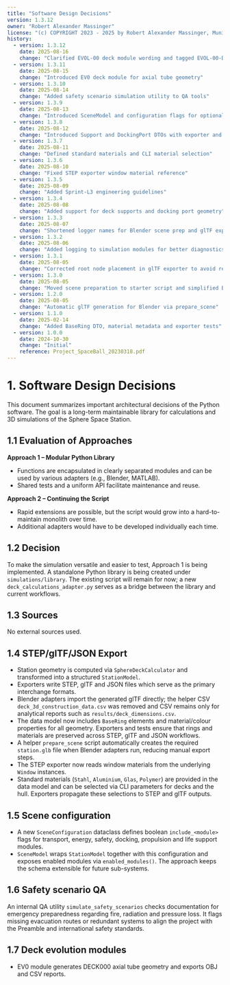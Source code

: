 ```yaml
---
title: "Software Design Decisions"
version: 1.3.12
owner: "Robert Alexander Massinger"
license: "(c) COPYRIGHT 2023 - 2025 by Robert Alexander Massinger, Munich, Germany. ALL RIGHTS RESERVED."
history:
  - version: 1.3.12
    date: 2025-08-16
    change: "Clarified EVOL-00 deck module wording and tagged EVOL-00-DECK000-v0.1.0"
  - version: 1.3.11
    date: 2025-08-15
    change: "Introduced EV0 deck module for axial tube geometry"
  - version: 1.3.10
    date: 2025-08-14
    change: "Added safety scenario simulation utility to QA tools"
  - version: 1.3.9
    date: 2025-08-13
    change: "Introduced SceneModel and configuration flags for optional modules"
  - version: 1.3.8
    date: 2025-08-12
    change: "Introduced Support and DockingPort DTOs with exporter and CLI integration"
  - version: 1.3.7
    date: 2025-08-11
    change: "Defined standard materials and CLI material selection"
  - version: 1.3.6
    date: 2025-08-10
    change: "Fixed STEP exporter window material reference"
  - version: 1.3.5
    date: 2025-08-09
    change: "Added Sprint-L3 engineering guidelines"
  - version: 1.3.4
    date: 2025-08-08
    change: "Added support for deck supports and docking port geometry"
  - version: 1.3.3
    date: 2025-08-07
    change: "Shortened logger names for Blender scene prep and glTF exporter"
  - version: 1.3.2
    date: 2025-08-06
    change: "Added logging to simulation modules for better diagnostics"
  - version: 1.3.1
    date: 2025-08-05
    change: "Corrected root node placement in glTF exporter to avoid recursion"
  - version: 1.3.0
    date: 2025-08-05
    change: "Moved scene preparation to starter script and simplified Blender adapter"
  - version: 1.2.0
    date: 2025-08-05
    change: "Automatic glTF generation for Blender via prepare_scene"
  - version: 1.1.0
    date: 2025-02-14
    change: "Added BaseRing DTO, material metadata and exporter tests"
  - version: 1.0.0
    date: 2024-10-30
    change: "Initial"
    reference: Project_SpaceBall_20230318.pdf
---
```

# 1. Software Design Decisions

This document summarizes important architectural decisions of the Python software. The goal is a long-term maintainable library
for calculations and 3D simulations of the Sphere Space Station.

## 1.1 Evaluation of Approaches

**Approach 1 – Modular Python Library**
- Functions are encapsulated in clearly separated modules and can be used by various adapters (e.g., Blender, MATLAB).
- Shared tests and a uniform API facilitate maintenance and reuse.

**Approach 2 – Continuing the Script**
- Rapid extensions are possible, but the script would grow into a hard-to-maintain monolith over time.
- Additional adapters would have to be developed individually each time.

## 1.2 Decision

To make the simulation versatile and easier to test, Approach 1 is being implemented. A standalone Python library is being created under `simulations/library`. The existing script will remain for now; a new `deck_calculations_adapter.py` serves as a bridge between the library and current workflows.

## 1.3 Sources

No external sources used.

## 1.4 STEP/glTF/JSON Export

- Station geometry is computed via `SphereDeckCalculator` and transformed into a structured `StationModel`.
- Exporters write STEP, glTF and JSON files which serve as the primary interchange formats.
- Blender adapters import the generated glTF directly; the helper CSV `deck_3d_construction_data.csv` was removed and CSV remains only for analytical reports such as `results/deck_dimensions.csv`.
- The data model now includes `BaseRing` elements and material/colour properties for all geometry. Exporters and tests ensure that rings and materials are preserved across STEP, glTF and JSON workflows.
- A helper `prepare_scene` script automatically creates the required `station.glb`
  file when Blender adapters run, reducing manual export steps.
- The STEP exporter now reads window materials from the underlying `Window` instances.
- Standard materials (`Stahl`, `Aluminium`, `Glas`, `Polymer`) are provided in the data model and can be selected via CLI parameters for decks and the hull. Exporters propagate these selections to STEP and glTF outputs.

## 1.5 Scene configuration

- A new `SceneConfiguration` dataclass defines boolean `include_<module>` flags for transport,
  energy, safety, docking, propulsion and life support modules.
- `SceneModel` wraps `StationModel` together with this configuration and exposes enabled
  modules via `enabled_modules()`. The approach keeps the schema extensible for future
  sub-systems.

## 1.6 Safety scenario QA

An internal QA utility `simulate_safety_scenarios` checks documentation for
emergency preparedness regarding fire, radiation and pressure loss. It flags
missing evacuation routes or redundant systems to align the project with the
Preamble and international safety standards.

## 1.7 Deck evolution modules

- EV0 module generates DECK000 axial tube geometry and exports OBJ and CSV reports.
